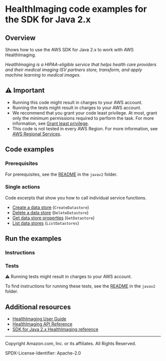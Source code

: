 <!--Generated by WRITEME on 2023-08-23 18:44:01.511365 (UTC)-->
# HealthImaging code examples for the SDK for Java 2.x

## Overview

Shows how to use the AWS SDK for Java 2.x to work with AWS HealthImaging.

<!--custom.overview.start-->
<!--custom.overview.end-->

*HealthImaging is a HIPAA-eligible service that helps health care providers and their medical imaging ISV partners store, transform, and apply machine learning to medical images.*

## ⚠ Important

* Running this code might result in charges to your AWS account.
* Running the tests might result in charges to your AWS account.
* We recommend that you grant your code least privilege. At most, grant only the minimum permissions required to perform the task. For more information, see [Grant least privilege](https://docs.aws.amazon.com/IAM/latest/UserGuide/best-practices.html#grant-least-privilege).
* This code is not tested in every AWS Region. For more information, see [AWS Regional Services](https://aws.amazon.com/about-aws/global-infrastructure/regional-product-services).

<!--custom.important.start-->
<!--custom.important.end-->

## Code examples

### Prerequisites

For prerequisites, see the [README](../../README.md#Prerequisites) in the `javav2` folder.


<!--custom.prerequisites.start-->
<!--custom.prerequisites.end-->

### Single actions

Code excerpts that show you how to call individual service functions.

* [Create a data store](src/main/java/com/example/medicalimaging/CreateDatastore.java#L56) (`CreateDatastore`)
* [Delete a data store](src/main/java/com/example/medicalimaging/DeleteDatastore.java#L54) (`DeleteDatastore`)
* [Get data store properties](rc/main/java/com/example/medicalimaging/GetDatastore.java#L59) (`GetDatastore`)
* [List data stores](src/main/java/com/example/medicalimaging/ListDatastores.java#L45) (`ListDatastores`)

## Run the examples

### Instructions


<!--custom.instructions.start-->
<!--custom.instructions.end-->



### Tests

⚠ Running tests might result in charges to your AWS account.


To find instructions for running these tests, see the [README](../../README.md#Tests)
in the `javav2` folder.



<!--custom.tests.start-->
<!--custom.tests.end-->

## Additional resources

* [HealthImaging User Guide](https://docs.aws.amazon.com/healthimaging/latest/devguide/what-is.html)
* [HealthImaging API Reference](https://docs.aws.amazon.com/healthimaging/latest/APIReference/Welcome.html)
* [SDK for Java 2.x HealthImaging reference](https://sdk.amazonaws.com/java/api/latest/software/amazon/awssdk/services/medical-imaging/package-summary.html)

<!--custom.resources.start-->
<!--custom.resources.end-->

---

Copyright Amazon.com, Inc. or its affiliates. All Rights Reserved.

SPDX-License-Identifier: Apache-2.0